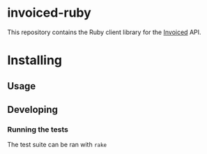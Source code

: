 invoiced-ruby
========

This repository contains the Ruby client library for the [Invoiced](https://invoiced.com) API.

# Installing


## Usage


## Developing

### Running the tests

The test suite can be ran with `rake`